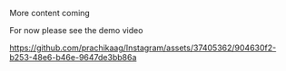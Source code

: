 More content coming

For now please see the demo video

https://github.com/prachikaag/Instagram/assets/37405362/904630f2-b253-48e6-b46e-9647de3bb86a


